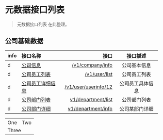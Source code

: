 # 元数据接口列表

> 元数据接口列表 在此整理。 

## 公司基础数据

| info | 接口名称 |  接口  |  接口描述  |
|:-- | :-- | ----:| :--: |
|d| [公司信息](company_info) | [/v1/company/info](company_info)  | 公司基本信息 |
|d| [公司员工列表](user_list)| [/v1/user/list](user_list)  | 公司员工列表  |
|d| [公司员工详细信息](user_userinfo) | [/v1/user/userinfo/12](user_userinfo)  | 公司员工具体信息  |
|d| [公司部门列表](department_list) | [v1/department/list](department_list) |公司部门列表|
|d| [公司部门详细](department_info) | [v1/department/info](department_info) |公司某部门详细|





<table>
  <tr>
    <td>One</td>
    <td>Two</td>
  </tr>
  <tr>
    <td colspan="2">Three</td>
  </tr>
</table>